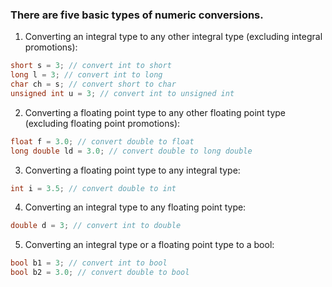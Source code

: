 ### There are five basic types of numeric conversions.
1. Converting an integral type to any other integral type (excluding integral promotions):

```cpp
short s = 3; // convert int to short
long l = 3; // convert int to long
char ch = s; // convert short to char
unsigned int u = 3; // convert int to unsigned int
```

2. Converting a floating point type to any other floating point type (excluding floating point promotions):

```cpp
float f = 3.0; // convert double to float
long double ld = 3.0; // convert double to long double
```

3. Converting a floating point type to any integral type:

```cpp
int i = 3.5; // convert double to int
```

4. Converting an integral type to any floating point type:

```cpp
double d = 3; // convert int to double
```

5. Converting an integral type or a floating point type to a bool:

```cpp
bool b1 = 3; // convert int to bool
bool b2 = 3.0; // convert double to bool
```